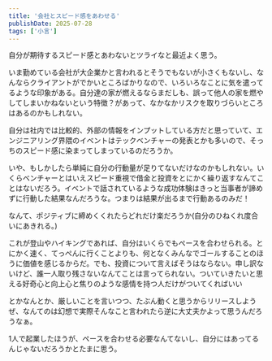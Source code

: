 ```yaml
---
title: '会社とスピード感をあわせる'
publishDate: 2025-07-28
tags: ['小言']
---
```


自分が期待するスピード感とあわないとツライなと最近よく思う。

いま勤めている会社が大企業かと言われるとそうでもないが小さくもないし、なんならクライアントがでかいところばかりなので、いろいろなことに気を遣ってるような印象がある。自分達の家が燃えるならまだしも、誤って他人の家を燃やしてしまいかねないという特徴？があって、なかなかリスクを取りづらいところはあるのかもしれない。

自分は社内では比較的、外部の情報をインプットしている方だと思っていて、エンジニアリング界隈のイベントはテックベンチャーの発表とかも多いので、そっちのスピード感に染まってしまっているのだろうか。

いや、もしかしたら単純に自分の行動量が足りてないだけなのかもしれない。いくらベンチャーとはいえスピード重視で借金と投資をとにかく繰り返すなんてことはないだろう。イベントで話されているような成功体験はきっと当事者が諦めずに行動した結果なんだろうな。つまりは結果が出るまで行動あるのみだ！

なんて、ポジティブに締めくくれたらどれだけ楽だろうか(自分のひねくれ度合いにあきれる。)

これが登山やハイキングであれば、自分はいくらでもペースを合わせられる。とにかく速く、てっぺんに行くことよりも、何となくみんなでゴールすることのほうに価値を感じるからだ。でも、投資について言えばそうはならない。申し訳ないけど、誰一人取り残さないなんてことは言ってられない。ついていきたいと思える好奇心と向上心と焦りのような感情を持つ人だけがついてくればいい

とかなんとか、厳しいことを言いつつ、たぶん動くと思うからリリースしようぜ、なんてのは幻想で実際そんなこと言われたら逆に大丈夫かよって思うんだろうなぁ。

1人で起業したほうが、ペースを合わせる必要なんてないし、自分にはあってるんじゃないだろうかとたまに思う。